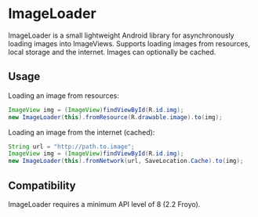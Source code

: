 # ImageLoader
ImageLoader is a small lightweight Android library for asynchronously loading images into ImageViews. Supports loading images from resources, local storage and the internet. Images can optionally be cached.

## Usage
Loading an image from resources:
```java
ImageView img = (ImageView)findViewById(R.id.img);
new ImageLoader(this).fromResource(R.drawable.image).to(img);
```

Loading an image from the internet (cached):
```java
String url = "http://path.to.image";
ImageView img = (ImageView)findViewById(R.id.img);
new ImageLoader(this).fromNetwork(url, SaveLocation.Cache).to(img);
```

## Compatibility
ImageLoader requires a minimum API level of 8 (2.2 Froyo).
